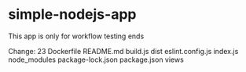 # simple-nodejs-app

This app is only for workflow testing ends

Change: 23
Dockerfile README.md build.js dist eslint.config.js index.js node_modules package-lock.json package.json views
